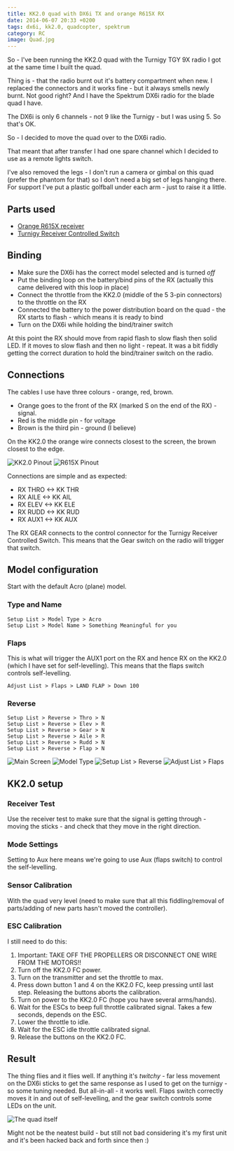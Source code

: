 ```yaml
---
title: KK2.0 quad with DX6i TX and orange R615X RX
date: 2014-06-07 20:33 +0200
tags: dx6i, kk2.0, quadcopter, spektrum
category: RC
image: Quad.jpg
---
```


So - I've been running the KK2.0 quad with the Turnigy TGY 9X radio I got at the same time I built the quad.

Thing is - that the radio burnt out it's battery compartment when new. I replaced the connectors and it works fine - but it always smells newly burnt. Not good right? And I have the Spektrum DX6i radio for the blade quad I have.

The DX6i is only 6 channels - not 9 like the Turnigy - but I was using 5. So that's OK.

So - I decided to move the quad over to the DX6i radio.

That meant that after transfer I had one spare channel which I decided to use as a remote lights switch.

I've also removed the legs - I don't run a camera or gimbal on this quad (prefer the phantom for that) so I don't need a big set of legs hanging there. For support I've put a plastic golfball under each arm - just to raise it a little.

## Parts used

* [Orange R615X receiver](http://www.hobbyking.com/hobbyking/store/uh_viewItem.asp?idProduct=46632)
* [Turnigy Receiver Controlled Switch](http://www.hobbyking.com/hobbyking/store/uh_viewItem.asp?idProduct=8833)

## Binding

* Make sure the DX6i has the correct model selected and is turned *off*
* Put the binding loop on the battery/bind pins of the RX (actually this came delivered with this loop in place)
* Connect the throttle from the KK2.0 (middle of the 5 3-pin connectors) to the throttle on the RX
* Connected the battery to the power distribution board on the quad - the RX starts to flash - which means it is ready to bind
* Turn on the DX6i while holding the bind/trainer switch

At this point the RX should move from rapid flash to slow flash then solid LED. If it moves to slow flash and then no light - repeat. It was a bit fiddly getting the correct duration to hold the bind/trainer switch on the radio.

## Connections

The cables I use have three colours - orange, red, brown.

* Orange goes to the front of the RX (marked S on the end of the RX) - signal.
* Red is the middle pin - for voltage
* Brown is the third pin - ground (I believe)

On the KK2.0 the orange wire connects closest to the screen, the brown closest to the edge.

![KK2.0 Pinout](KK2-info.jpg 'KK2.0 Pinout')
![R615X Pinout](R615x-info.jpg 'R615X Pinout')

Connections are simple and as expected:

* RX THRO <-> KK THR
* RX AILE <-> KK AIL
* RX ELEV <-> KK ELE
* RX RUDD <-> KK RUD
* RX AUX1 <-> KK AUX

The RX GEAR connects to the control connector for the Turnigy Receiver Controlled Switch. This means that the Gear switch on the radio will trigger that switch.

## Model configuration

Start with the default Acro (plane) model.

### Type and Name

    Setup List > Model Type > Acro
    Setup List > Model Name > Something Meaningful for you

### Flaps

This is what will trigger the AUX1 port on the RX and hence RX on the KK2.0 (which I have set for self-levelling). This means that the flaps switch controls self-levelling.

    Adjust List > Flaps > LAND FLAP > Down 100

### Reverse

    Setup List > Reverse > Thro > N
    Setup List > Reverse > Elev > R
    Setup List > Reverse > Gear > N
    Setup List > Reverse > Aile > R
    Setup List > Reverse > Rudd > N
    Setup List > Reverse > Flap > N

![Main Screen](DX6i-Main.jpg 'Main Screen')
![Model Type](DX6i-ModelType.jpg 'Model Type')
![Setup List > Reverse](DX6i-Reverse.jpg 'Setup List > Reverse')
![Adjust List > Flaps](DX6i-Flaps.jpg 'Adjust List > Flaps')

## KK2.0 setup

### Receiver Test

Use the receiver test to make sure that the signal is getting through - moving the sticks - and check that they move in the right direction.

### Mode Settings

Setting to Aux here means we're going to use Aux (flaps switch) to control the self-levelling.

### Sensor Calibration

With the quad very level (need to make sure that all this fiddling/removal of parts/adding of new parts hasn't moved the controller).

### ESC Calibration

I still need to do this:

1. Important: TAKE OFF THE PROPELLERS OR DISCONNECT ONE WIRE FROM THE MOTORS!!
2. Turn off the KK2.0 FC power.
3. Turn on the transmitter and set the throttle to max.
4. Press down button 1 and 4 on the KK2.0 FC, keep pressing until last step. Releasing the buttons aborts the calibration.
5. Turn on power to the KK2.0 FC (hope you have several arms/hands).
6. Wait for the ESCs to beep full throttle calibrated signal. Takes a few seconds, depends on the ESC.
7. Lower the throttle to idle.
8. Wait for the ESC idle throttle calibrated signal.
9. Release the buttons on the KK2.0 FC.

## Result

The thing flies and it flies well. If anything it's *twitchy* - far less movement on the DX6i sticks to get the same response as I used to get on the turnigy - so some tuning needed. But all-in-all - it works well. Flaps switch correctly moves it in and out of self-levelling, and the gear switch controls some LEDs on the unit.

![The quad itself](Quad.jpg 'The quad itself')

Might not be the neatest build - but still not bad considering it's my first unit and it's been hacked back and forth since then :)
